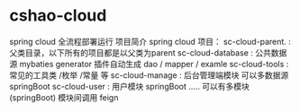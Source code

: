 # cshao-cloud
spring cloud 全流程部署运行
项目简介
spring cloud 项目：
    sc-cloud-parent.  : 父类目录，以下所有的项目都是以父类为parent 
    sc-cloud-database : 公共数据源 mybaties generator 插件自动生成 dao / mapper / examle
    sc-cloud-tools    : 常见的工具类 /枚举 /常量 等
    sc-cloud-manage   : 后台管理端模块 可以多数据源	springBoot
    sc-cloud-user     : 用户模块                  springBoot
	 .....
	 可以有多模块(springBoot)
	 模块间调用 feign
 	 
    
